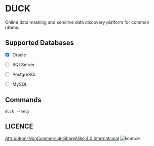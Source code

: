 # DUCK

Online data masking and sensitve data discovery platform for common rdbms.

## Supported Databases

- [x] Oracle
- [ ] SQLServer
- [ ] PostgreSQL
- [ ] MySQL


## Commands
`duck --help`


## LICENCE

[Attribution-NonCommercial-ShareAlike 4.0 International](https://creativecommons.org/licenses/by-nc-sa/4.0/)
![licence](https://mirrors.creativecommons.org/presskit/buttons/88x31/png/by-nc-nd.png)

